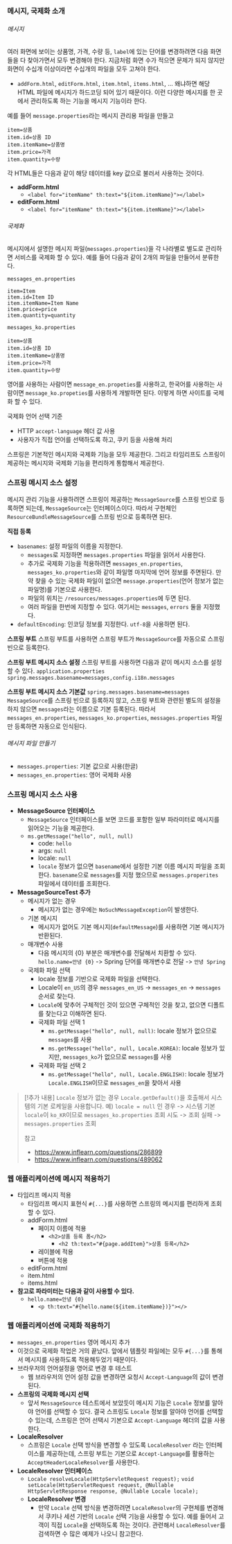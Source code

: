 ### 메시지, 국제화 소개
###### 메시지
여러 화면에 보이는 상품명, 가격, 수량 등, `label`에 있는 단어를 변경하려면 다음 화면들을 다 찾아가면서 모두 변경해야 한다. 지금처럼 화면 수가 적으면 문제가 되지 않지만 화면이 수십개 이상이라면 수십개의 파일을 모두 고쳐야 한다.
- `addForm.html`, `editForm.html`, `item.html`, `items.html`, ...
왜냐하면 해당 HTML 파일에 메시지가 하드코딩 되어 있기 때문이다.
이런 다양한 메시지를 한 곳에서 관리하도록 하는 기능을 메시지 기능이라 한다.

예를 들어 `message.properties`라는 메시지 관리용 파일을 만들고
```
item=상품
item.id=상품 ID
item.itemName=상품명
item.price=가격
item.quantity=수량
```
각 HTML들은 다음과 같이 해당 테이터를 key 값으로 불러서 사용하는 것이다.
- **addForm.html**
	- `<label for="itemName" th:text="${item.itemName}"></label>`
- **editForm.html**
	- `<label for="itemName" th:text="${item.itemName}"></label>`

###### 국제화
메시지에서 설명한 메시지 파일(`messages.properties`)을 각 나라별로 별도로 관리하면 서비스를 국제화 할 수 있다. 예를 들어 다음과 같이 2개의 파일을 만들어서 분류한다.

`messages_en.properties`
```
item=Item
item.id=Item ID
item.itemName=Item Name
item.price=price
item.quantity=quantity
```

`messages_ko.properties`
```
item=상품
item.id=상품 ID
item.itemName=상품명
item.price=가격
item.quantity=수량
```

영어를 사용하는 사람이면 `message_en.propeties`를 사용하고, 한국어를 사용하는 사람이면 `message_ko.propeties`를 사용하게 개발하면 된다.
이렇게 하면 사이트를 국제화 할 수 있다.

국제화 언어 선택 기준
- HTTP `accept-language` 헤더 값 사용
- 사용자가 직접 언어를 선택하도록 하고, 쿠키 등을 사용해 처리

스프링은 기본적인 메시지와 국제화 기능을 모두 제공한다. 그리고 타임리프도 스프링이 제공하는 메시지와 국제화 기능을 편리하게 통합해서 제공한다.

### 스프링 메시지 소스 설정

메시지 관리 기능을 사용하려면 스프링이 제공하는 `MessageSource`를 스프링 빈으로 등록하면 되는데, `MessageSource`는 인터페이스이다. 따라서 구현체인 `ResourceBundleMessageSource`를 스프링 빈으로 등록하면 된다.

**직접 등록**
- `basenames`: 설정 파일의 이름을 지정한다.
	- `messages`로 지정하면 `messages.properties` 파일을 읽어서 사용한다.
	- 추가로 국제화 기능을 적용하려면 `messages_en.properties`, `messages_ko.properties`와 같이 파일명 마지막에 언어 정보를 주면된다. 만약 찾을 수 있는 국제화 파일이 없으면 `message.properties`(언어 정보가 없는 파일명)를 기본으로 사용한다.
	- 파일의 위치는 `/resources/messages.properties`에 두면 된다.
	- 여러 파일을 한번에 지정할 수 있다. 여기서는 `messages`, `errors` 둘을 지정했다.
- `defaultEncoding`: 인코딩 정보를 지정한다. `utf-8`을 사용하면 된다.

**스프링 부트**
스프링 부트를 사용하면 스프링 부트가 `MessageSource`를 자동으로 스프링 빈으로 등록한다.

**스프링 부트 메시지 소스 설정**
스프링 부트를 사용하면 다음과 같이 메시지 소스를 설정할 수 있다.
`application.properties`
`spring.messages.basename=messages,config.i18n.messages`

**스프링 부트 메시지 소스 기본값**
`spring.messages.basename=messages`
`MessageSource`를 스프링 빈으로 등록하지 않고, 스프링 부트와 관련된 별도의 설정을 하지 않으면 `messages`라는 이름으로 기본 등록된다. 따라서 `messages_en.properties`, `messages_ko.properties`, `messages.properties` 파일만 등록하면 자동으로 인식된다.

###### 메시지 파일 만들기
- `messages.properties`: 기본 값으로 사용(한글)
- `messages_en.properties`: 영어 국제화 사용

### 스프링 메시지 소스 사용
- **MessageSource 인터페이스**
	- `MessageSource` 인터페이스를 보면 코드를 포함한 일부 파라미터로 메시지를 읽어오는 기능을 제공한다.
	- `ms.getMessage("hello", null, null)`
		- code: `hello`
		- args: `null`
		- locale: `null`
		- `locale` 정보가 없으면 `basename`에서 설정한 기본 이름 메시지 파일을 조회한다. `basename`으로 `messages`를 지정 했으므로 `messages.properites` 파일에서 데이터를 조회한다.
- **MessageSourceTest 추가** 
	- 메시지가 없는 경우
		- 메시지가 없는 경우에는 `NoSuchMessageException`이 발생한다.
	- 기본 메시지
		- 메시지가 없어도 기본 메시지(`defaultMessage`)를 사용하면 기본 메시지가 반환된다.
	- 매개변수 사용
		- 다음 메시지의 {0} 부분은 매개변수를 전달해서 치환할 수 있다.
		  `hello.name=안녕 {0}` -> Spring 단어를 매개변수로 전달 -> `안녕 Spring`
	- 국제화 파일 선택
		- locale 정보를 기반으로 국제화 파일을 선택한다.
		- Locale이 `en_US`의 경우 `messages_en_US` -> `messages_en` -> `messages` 순서로 찾는다.
		- `Locale`에 맞추어 구체적인 것이 있으면 구체적인 것을 찾고, 없으면 디폴트를 찾는다고 이해하면 된다.
		- 국제화 파일 선택 1
			- `ms.getMessage("hello", null, null)`: locale 정보가 없으므로 `messages`를 사용
			- `ms.getMessage("hello", null, Locale.KOREA)`: locale 정보가 있지만, `messages_ko`가 없으므로 `messages`를 사용
		- 국제화 파일 선택 2
			- `ms.getMessage("hello", null, Locale.ENGLISH)`: locale 정보가 `Locale.ENGLISH`이므로 `messages_en`을 찾아서 사용
>[!추가 내용]
>`Locale` 정보가 없는 경우 `Locale.getDefault()`을 호출해서 시스템의 기본 로케일을 사용합니다.
>예) `locale = null` 인 경우 -> 시스템 기본 `locale`이 `ko_KR`이므로 `messages_ko.properties` 조회 시도 -> 조회 실패 -> `messages.properties` 조회
>
>참고
>- https://www.inflearn.com/questions/286899
>- https://www.inflearn.com/questions/489062

### 웹 애플리케이션에 메시지 적용하기
- 타임리프 메시지 적용
	- 타임리프 메시지 표현식 `#{...}`를 사용하면 스프링의 메시지를 편리하게 조회할 수 있다.
	- addForm.html
		- 페이지 이름에 적용
			- `<h2>상품 등록 폼</h2>`
				- `<h2 th:text="#{page.addItem}">상품 등록</h2>`
		- 레이블에 적용
		- 버튼에 적용
	- editForm.html
	- item.html
	- items.html
- **참고로 파라미터는 다음과 같이 사용할 수 있다.**
	- `hello.name=안녕 {0}`
		- `<p th:text="#{hello.name(${item.itemName})}"></>`

### 웹 애플리케이션에 국제화 적용하기
- `messages_en.properties` 영어 메시지 추가
- 이것으로 국제화 작업은 거의 끝났다. 앞에서 템플릿 파일에는 모두 `#{...}`를 통해서 메시지를 사용하도록 적용해두었기 때문이다.
- 브라우저의 언어설정을 영어로 변경 후 테스트
	- 웹 브라우저의 언어 설정 값을 변경하면 요청시 `Accept-Language`의 값이 변경된다.
- **스프링의 국제화 메시지 선택**
	- 앞서 `MessageSource` 테스트에서 보았듯이 메시지 기능은 `Locale` 정보를 알아야 언어를 선택할 수 있다. 결국 스프링도 `Locale` 정보를 알아야 언어를 선택할 수 있는데, 스프링은 언어 선택시 기본으로 `Accept-Language` 헤더의 값을 사용한다.
- **LocaleResolver**
	- 스프링은 `Locale` 선택 방식을 변경할 수 있도록 `LocaleResolver` 라는 인터페이스를 제공하는데, 스프링 부트는 기본으로 `Accept-Language`를 활용하는 `AcceptHeaderLocaleResolver`를 사용한다.
- **LocaleResolver 인터페이스**
	- `Locale resolveLocale(HttpServletRequest request);`
	  `void setLocale(HttpServletRequest request, @Nullable HttpServletResponse response, @Nullable Locale locale);`
	- **LocaleResolver 변경**
		- 만약 `Locale` 선택 방식을 변경하려면 `LocaleResolver`의 구현체를 변경해서 쿠키나 세션 기반의 `Locale` 선택 기능을 사용할 수 있다. 예를 들어서 고객이 직접 `Locale`을 선택하도록 하는 것이다. 관련해서 `LocaleResolver`를 검색하면 수 많은 예제가 나오니 참고한다.


